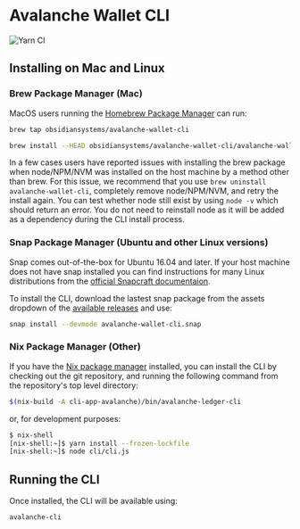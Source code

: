 # Avalanche Wallet CLI

![Yarn CI](https://github.com/obsidiansystems/avalanche-wallet-cli/workflows/Yarn%20CI/badge.svg?branch=master)

## Installing on Mac and Linux

### Brew Package Manager (Mac)

MacOS users running the [Homebrew Package Manager](www.brew.sh) can run:

```bash
brew tap obsidiansystems/avalanche-wallet-cli

brew install --HEAD obsidiansystems/avalanche-wallet-cli/avalanche-wallet-cli
```
In a few cases users have reported issues with installing the brew package when node/NPM/NVM was installed on the host machine by a method other than brew. For this issue, we recommend that you use `brew uninstall avalanche-wallet-cli`, completely remove node/NPM/NVM, and retry the install again. You can test whether node still exist by using `node -v` which should return an error. You do not need to reinstall node as it will be added as a dependency during the CLI install process.

### Snap Package Manager (Ubuntu and other Linux versions)

Snap comes out-of-the-box for Ubuntu 16.04 and later. If your host machine does not have snap installed you can find instructions for many Linux distributions from the [official Snapcraft documentaion](https://snapcraft.io/docs).

To install the CLI, download the lastest snap package from the assets dropdown of the [available releases](https://github.com/obsidiansystems/avalanche-wallet-cli/releases) and use:
```bash
snap install --devmode avalanche-wallet-cli.snap
```

### Nix Package Manager (Other)

If you have the [Nix package manager](https://nixos.org/) installed, you can install the CLI by checking out the git repository, and running the following command from the repository's top level directory:

```bash
$(nix-build -A cli-app-avalanche)/bin/avalanche-ledger-cli 
```
or, for development purposes:
```bash
$ nix-shell
[nix-shell:~]$ yarn install --frozen-lockfile
[nix-shell:~]$ node cli/cli.js 
```

## Running the CLI
Once installed, the CLI will be available using:
```bash
avalanche-cli
```
